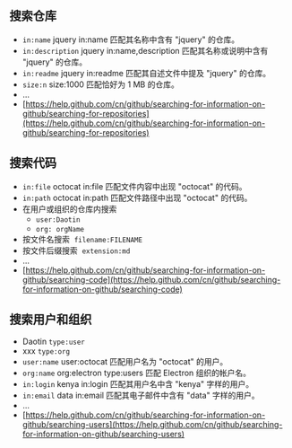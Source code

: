 ## 搜索仓库

- `in:name`	jquery in:name 匹配其名称中含有 "jquery" 的仓库。
- `in:description`	jquery in:name,description 匹配其名称或说明中含有 "jquery" 的仓库。
- `in:readme`	jquery in:readme 匹配其自述文件中提及 "jquery" 的仓库。
- `size:n`	size:1000 匹配恰好为 1 MB 的仓库。
- ...
- [https://help.github.com/cn/github/searching-for-information-on-github/searching-for-repositories](https://help.github.com/cn/github/searching-for-information-on-github/searching-for-repositories)
## 搜索代码


- `in:file`	octocat in:file 匹配文件内容中出现 "octocat" 的代码。
- `in:path`	octocat in:path 匹配文件路径中出现 "octocat" 的代码。
- 在用户或组织的仓库内搜索
   - `user:Daotin`
   - `org: orgName`
- 按文件名搜索  `filename:FILENAME`
- 按文件后缀搜索  `extension:md`
- ...
- [https://help.github.com/cn/github/searching-for-information-on-github/searching-code](https://help.github.com/cn/github/searching-for-information-on-github/searching-code)



## 搜索用户和组织


- Daotin `type:user`
- xxx `type:org`
- `user:name`	user:octocat 匹配用户名为 "octocat" 的用户。
- `org:name`	org:electron type:users 匹配 Electron 组织的帐户名。
- `in:login`	kenya in:login 匹配其用户名中含 "kenya" 字样的用户。
- `in:email`	data in:email 匹配其电子邮件中含有 "data" 字样的用户。
- ...
- [https://help.github.com/cn/github/searching-for-information-on-github/searching-users](https://help.github.com/cn/github/searching-for-information-on-github/searching-users)
